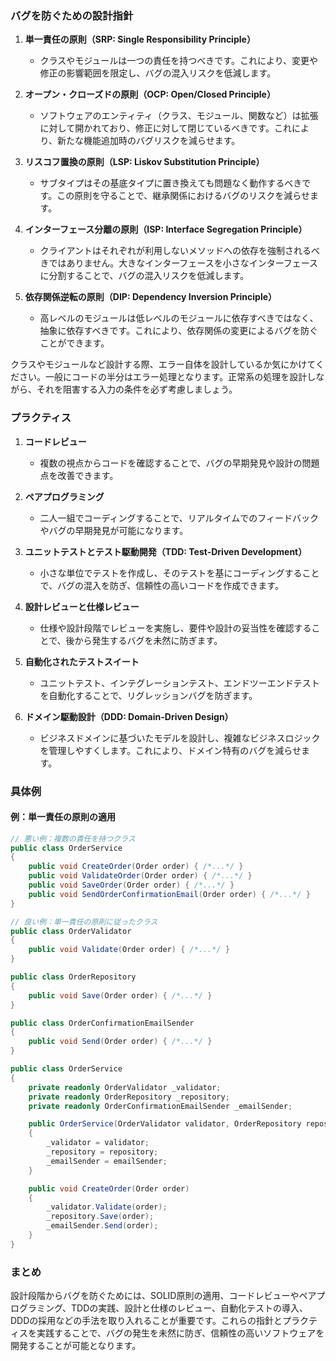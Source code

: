 ### バグを防ぐための設計指針

1. **単一責任の原則（SRP: Single Responsibility Principle）**
    - クラスやモジュールは一つの責任を持つべきです。これにより、変更や修正の影響範囲を限定し、バグの混入リスクを低減します。

1. **オープン・クローズドの原則（OCP: Open/Closed Principle）**
    - ソフトウェアのエンティティ（クラス、モジュール、関数など）は拡張に対して開かれており、修正に対して閉じているべきです。これにより、新たな機能追加時のバグリスクを減らせます。

1. **リスコフ置換の原則（LSP: Liskov Substitution Principle）**
    - サブタイプはその基底タイプに置き換えても問題なく動作するべきです。この原則を守ることで、継承関係におけるバグのリスクを減らせます。

1. **インターフェース分離の原則（ISP: Interface Segregation Principle）**
    - クライアントはそれぞれが利用しないメソッドへの依存を強制されるべきではありません。大きなインターフェースを小さなインターフェースに分割することで、バグの混入リスクを低減します。

1. **依存関係逆転の原則（DIP: Dependency Inversion Principle）**
    - 高レベルのモジュールは低レベルのモジュールに依存すべきではなく、抽象に依存すべきです。これにより、依存関係の変更によるバグを防ぐことができます。

クラスやモジュールなど設計する際、エラー自体を設計しているか気にかけてください。一般にコードの半分はエラー処理となります。正常系の処理を設計しながら、それを阻害する入力の条件を必ず考慮しましょう。

### プラクティス

1. **コードレビュー**
    - 複数の視点からコードを確認することで、バグの早期発見や設計の問題点を改善できます。

2. **ペアプログラミング**
    - 二人一組でコーディングすることで、リアルタイムでのフィードバックやバグの早期発見が可能になります。

3. **ユニットテストとテスト駆動開発（TDD: Test-Driven Development）**
    - 小さな単位でテストを作成し、そのテストを基にコーディングすることで、バグの混入を防ぎ、信頼性の高いコードを作成できます。

4. **設計レビューと仕様レビュー**
    - 仕様や設計段階でレビューを実施し、要件や設計の妥当性を確認することで、後から発生するバグを未然に防ぎます。

5. **自動化されたテストスイート**
    - ユニットテスト、インテグレーションテスト、エンドツーエンドテストを自動化することで、リグレッションバグを防ぎます。

6. **ドメイン駆動設計（DDD: Domain-Driven Design）**
    - ビジネスドメインに基づいたモデルを設計し、複雑なビジネスロジックを管理しやすくします。これにより、ドメイン特有のバグを減らせます。

### 具体例

#### 例：単一責任の原則の適用

```csharp
// 悪い例：複数の責任を持つクラス
public class OrderService
{
    public void CreateOrder(Order order) { /*...*/ }
    public void ValidateOrder(Order order) { /*...*/ }
    public void SaveOrder(Order order) { /*...*/ }
    public void SendOrderConfirmationEmail(Order order) { /*...*/ }
}

// 良い例：単一責任の原則に従ったクラス
public class OrderValidator
{
    public void Validate(Order order) { /*...*/ }
}

public class OrderRepository
{
    public void Save(Order order) { /*...*/ }
}

public class OrderConfirmationEmailSender
{
    public void Send(Order order) { /*...*/ }
}

public class OrderService
{
    private readonly OrderValidator _validator;
    private readonly OrderRepository _repository;
    private readonly OrderConfirmationEmailSender _emailSender;

    public OrderService(OrderValidator validator, OrderRepository repository, OrderConfirmationEmailSender emailSender)
    {
        _validator = validator;
        _repository = repository;
        _emailSender = emailSender;
    }

    public void CreateOrder(Order order)
    {
        _validator.Validate(order);
        _repository.Save(order);
        _emailSender.Send(order);
    }
}
```

### まとめ

設計段階からバグを防ぐためには、SOLID原則の適用、コードレビューやペアプログラミング、TDDの実践、設計と仕様のレビュー、自動化テストの導入、DDDの採用などの手法を取り入れることが重要です。これらの指針とプラクティスを実践することで、バグの発生を未然に防ぎ、信頼性の高いソフトウェアを開発することが可能となります。